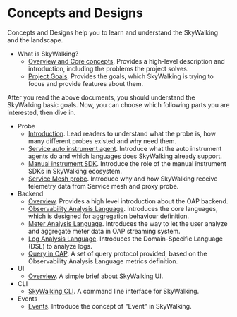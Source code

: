 # Concepts and Designs
Concepts and Designs help you to learn and understand the SkyWalking and the landscape.

- What is SkyWalking?
  - [Overview and Core concepts](overview.md). Provides a high-level description and introduction, including the problems the project solves.
  - [Project Goals](project-goals.md). Provides the goals, which SkyWalking is trying to focus and provide features about them.

After you read the above documents, you should understand the SkyWalking basic goals. Now, you can choose which following parts 
you are interested, then dive in.   

- Probe
  - [Introduction](probe-introduction.md). Lead readers to understand what the probe is, how many different probes existed and 
why need them.
  - [Service auto instrument agent](service-agent.md). Introduce what the auto instrument agents do and which languages does
SkyWalking already support. 
  - [Manual instrument SDK](manual-sdk.md). Introduce the role of the manual instrument SDKs in SkyWalking ecosystem.
  - [Service Mesh probe](service-mesh-probe.md). Introduce why and how SkyWalking receive telemetry data from Service mesh and proxy probe.
- Backend
  - [Overview](backend-overview.md). Provides a high level introduction about the OAP backend.
  - [Observability Analysis Language](oal.md). Introduces the core languages, which is designed for aggregation behaviour definition.
  - [Meter Analysis Language](mal.md). Introduces the way to let the user analyze and aggregate meter data in OAP streaming system.
  - [Log Analysis Language](lal.md). Introduces the Domain-Specific Language (DSL) to analyze logs.
  - [Query in OAP](../protocols/README.md#query-protocol). A set of query protocol provided, based on the Observability Analysis Language metrics definition. 
- UI
  - [Overview](ui-overview.md). A simple brief about SkyWalking UI.
- CLI
  - [SkyWalking CLI](https://github.com/apache/skywalking-cli). A command line interface for SkyWalking.
- Events
  - [Events](event.md). Introduce the concept of "Event" in SkyWalking.
